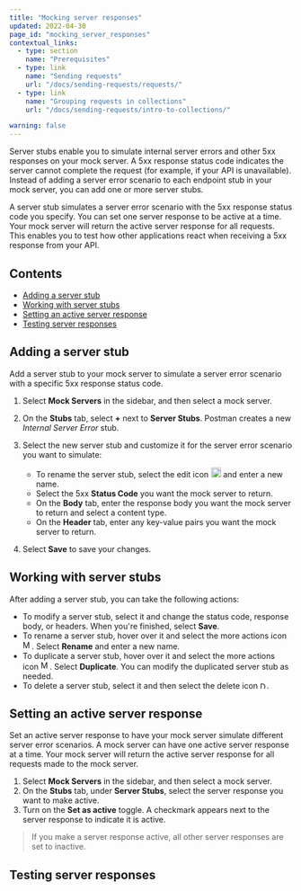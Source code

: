 ```yaml
---
title: "Mocking server responses"
updated: 2022-04-30
page_id: "mocking_server_responses"
contextual_links:
  - type: section
    name: "Prerequisites"
  - type: link
    name: "Sending requests"
    url: "/docs/sending-requests/requests/"
  - type: link
    name: "Grouping requests in collections"
    url: "/docs/sending-requests/intro-to-collections/"

warning: false
---
```


Server stubs enable you to simulate internal server errors and other 5xx responses on your mock server. A 5xx response status code indicates the server cannot complete the request (for example, if your API is unavailable). Instead of adding a server error scenario to each endpoint stub in your mock server, you can add one or more server stubs.

A server stub simulates a server error scenario with the 5xx response status code you specify. You can set one server response to be active at a time. Your mock server will return the active server response for all requests. This enables you to test how other applications react when receiving a 5xx response from your API.

## Contents

* [Adding a server stub](#adding-a-server-stub)
* [Working with server stubs](#working-with-server-stubs)
* [Setting an active server response](#setting-an-active-server-response)
* [Testing server responses](#testing-server-responses)

## Adding a server stub

Add a server stub to your mock server to simulate a server error scenario with a specific 5xx response status code.

1. Select **Mock Servers** in the sidebar, and then select a mock server.
1. On the **Stubs** tab, select **+** next to **Server Stubs**. Postman creates a new _Internal Server Error_ stub.
1. Select the new server stub and customize it for the server error scenario you want to simulate:

    * To rename the server stub, select the edit icon <img alt="Edit icon" src="https://assets.postman.com/postman-docs/documentation-edit-icon-v8-10.jpg#icon" width="18px"> and enter a new name.
    * Select the 5xx **Status Code** you want the mock server to return.
    * On the **Body** tab, enter the response body you want the mock server to return and select a content type.
    * On the **Header** tab, enter any key-value pairs you want the mock server to return.

1. Select **Save** to save your changes.

## Working with server stubs

After adding a server stub, you can take the following actions:

* To modify a server stub, select it and change the status code, response body, or headers. When you're finished, select **Save**.
* To rename a server stub, hover over it and select the more actions icon <img alt="More actions icon" src="https://assets.postman.com/postman-docs/icon-more-actions-v9.jpg#icon" width="16px">. Select **Rename** and enter a new name.
* To duplicate a server stub, hover over it and select the more actions icon <img alt="More actions icon" src="https://assets.postman.com/postman-docs/icon-more-actions-v9.jpg#icon" width="16px">. Select **Duplicate**. You can modify the duplicated server stub as needed.
* To delete a server stub, select it and then select the delete icon <img alt="Delete icon" src="https://assets.postman.com/postman-docs/icon-delete-v9.jpg#icon" width="12px">.

## Setting an active server response

Set an active server response to have your mock server simulate different server error scenarios. A mock server can have one active server response at a time. Your mock server will return the active server response for all requests made to the mock server.

1. Select **Mock Servers** in the sidebar, and then select a mock server.
1. On the **Stubs** tab, under **Server Stubs**, select the server response you want to make active.
1. Turn on the **Set as active** toggle. A checkmark appears next to the server response to indicate it is active.

> If you make a server response active, all other server responses are set to inactive.

## Testing server responses

